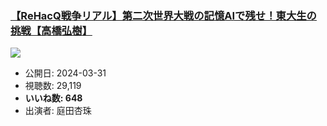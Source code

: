 ### [【ReHacQ戦争リアル】第二次世界大戦の記憶AIで残せ！東大生の挑戦【高橋弘樹】](https://www.youtube.com/watch?v=ZMPqAVaMTnE)
[![](https://img.youtube.com/vi/ZMPqAVaMTnE/sddefault.jpg)](https://www.youtube.com/watch?v=ZMPqAVaMTnE)
-   公開日: 2024-03-31
-   視聴数: 29,119
-   **いいね数: 648**
-   出演者: 庭田杏珠
